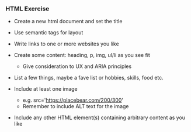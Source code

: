 ### HTML Exercise

* Create a new html document and set the title

* Use semantic tags for layout

* Write links to one or more websites you like

* Create some content: heading, p, img, ul/li as you see fit
    * Give consideration to UX and ARIA principles

* List a few things, maybe a fave list or hobbies, skills, food etc.

* Include at least one image
    * e.g. src='https://placebear.com/200/300'
    * Remember to include ALT text for the image

* Include any other HTML element(s) containing arbitrary content as you like
